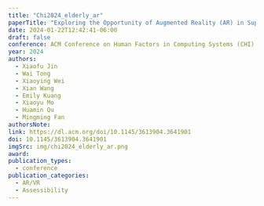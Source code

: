 ```yaml
---
title: "Chi2024_elderly_ar"
paperTitle: "Exploring the Opportunity of Augmented Reality (AR) in Supporting Older Adults Explore and Learn Smartphone Applications"
date: 2024-01-22T12:42:41-06:00
draft: false
conference: ACM Conference on Human Factors in Computing Systems (CHI)
year: 2024
authors:
  - Xiaofu Jin
  - Wai Tong
  - Xiaoying Wei
  - Xian Wang
  - Emily Kuang
  - Xiaoyu Mo
  - Huamin Qu
  - Mingming Fan
authorsNote:
link: https://dl.acm.org/doi/10.1145/3613904.3641901
doi: 10.1145/3613904.3641901
imgSrc: img/chi2024_elderly_ar.png
award:
publication_types:
  - conference
publication_categories:
  - AR/VR
  - Assessibility
---
```

